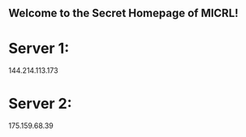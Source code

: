 ## Welcome to the Secret Homepage of MICRL!
# Server 1:
144.214.113.173
# Server 2:
175.159.68.39







